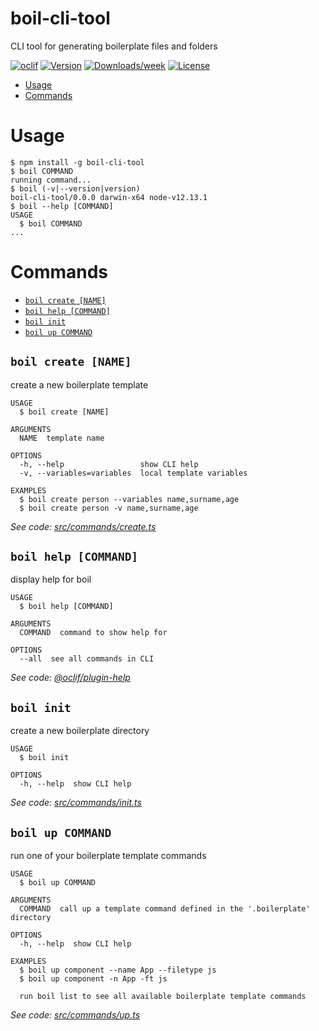 boil-cli-tool
=============

CLI tool for generating boilerplate files and folders

[![oclif](https://img.shields.io/badge/cli-oclif-brightgreen.svg)](https://oclif.io)
[![Version](https://img.shields.io/npm/v/boil-cli-tool.svg)](https://npmjs.org/package/boil-cli-tool)
[![Downloads/week](https://img.shields.io/npm/dw/boil-cli-tool.svg)](https://npmjs.org/package/boil-cli-tool)
[![License](https://img.shields.io/npm/l/boil-cli-tool.svg)](https://github.com/Jordan-Eckowitz/boil-cli/blob/master/package.json)

<!-- toc -->
* [Usage](#usage)
* [Commands](#commands)
<!-- tocstop -->
# Usage
<!-- usage -->
```sh-session
$ npm install -g boil-cli-tool
$ boil COMMAND
running command...
$ boil (-v|--version|version)
boil-cli-tool/0.0.0 darwin-x64 node-v12.13.1
$ boil --help [COMMAND]
USAGE
  $ boil COMMAND
...
```
<!-- usagestop -->
# Commands
<!-- commands -->
* [`boil create [NAME]`](#boil-create-name)
* [`boil help [COMMAND]`](#boil-help-command)
* [`boil init`](#boil-init)
* [`boil up COMMAND`](#boil-up-command)

## `boil create [NAME]`

create a new boilerplate template

```
USAGE
  $ boil create [NAME]

ARGUMENTS
  NAME  template name

OPTIONS
  -h, --help                 show CLI help
  -v, --variables=variables  local template variables

EXAMPLES
  $ boil create person --variables name,surname,age
  $ boil create person -v name,surname,age
```

_See code: [src/commands/create.ts](https://github.com/Jordan-Eckowitz/boil-cli/blob/v0.0.0/src/commands/create.ts)_

## `boil help [COMMAND]`

display help for boil

```
USAGE
  $ boil help [COMMAND]

ARGUMENTS
  COMMAND  command to show help for

OPTIONS
  --all  see all commands in CLI
```

_See code: [@oclif/plugin-help](https://github.com/oclif/plugin-help/blob/v3.2.0/src/commands/help.ts)_

## `boil init`

create a new boilerplate directory

```
USAGE
  $ boil init

OPTIONS
  -h, --help  show CLI help
```

_See code: [src/commands/init.ts](https://github.com/Jordan-Eckowitz/boil-cli/blob/v0.0.0/src/commands/init.ts)_

## `boil up COMMAND`

run one of your boilerplate template commands

```
USAGE
  $ boil up COMMAND

ARGUMENTS
  COMMAND  call up a template command defined in the '.boilerplate' directory

OPTIONS
  -h, --help  show CLI help

EXAMPLES
  $ boil up component --name App --filetype js
  $ boil up component -n App -ft js

  run boil list to see all available boilerplate template commands
```

_See code: [src/commands/up.ts](https://github.com/Jordan-Eckowitz/boil-cli/blob/v0.0.0/src/commands/up.ts)_
<!-- commandsstop -->
